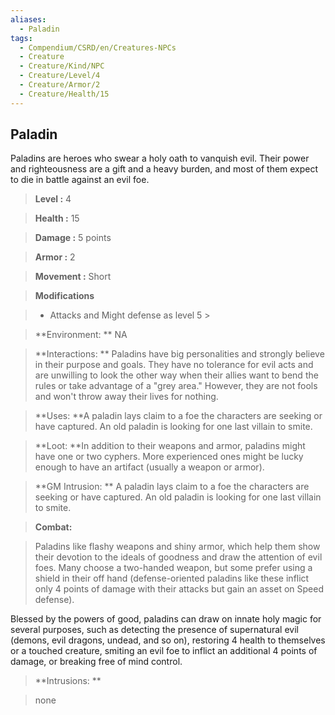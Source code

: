 ```yaml
---
aliases:
  - Paladin
tags:
  - Compendium/CSRD/en/Creatures-NPCs
  - Creature
  - Creature/Kind/NPC
  - Creature/Level/4
  - Creature/Armor/2
  - Creature/Health/15
---
```

  
    
## Paladin    
Paladins are heroes who swear a holy oath to vanquish evil. Their power and righteousness are a gift and a heavy burden, and most of them expect to die in battle against an evil foe.    
  
    
> **Level :** 4    
> **Health :** 15    
> **Damage :** 5 points    
> **Armor :** 2    
> **Movement :** Short    
> **Modifications**    
>- Attacks and Might defense as level 5 >  
>    
> **Environment: ** NA    
> **Interactions: ** Paladins have big personalities and strongly believe in their purpose and goals. They have no tolerance for evil acts and are unwilling to look the other way when their allies want to bend the rules or take advantage of a "grey area." However, they are not fools and won't throw away their lives for nothing.    
> **Uses: **A paladin lays claim to a foe the characters are seeking or have captured. An old paladin is looking for one last villain to smite.    
> **Loot: **In addition to their weapons and armor, paladins might have one or two cyphers. More experienced ones might be lucky enough to have an artifact (usually a weapon or armor).    
> **GM Intrusion: ** A paladin lays claim to a foe the characters are seeking or have captured. An old paladin is looking for one last villain to smite.    
  
> **Combat:**   
> Paladins like flashy weapons and shiny armor, which help them show their devotion to the ideals of goodness and draw the attention of evil foes. Many choose a two-handed weapon, but some prefer using a shield in their off hand (defense-oriented paladins like these inflict only 4 points of damage with their attacks but gain an asset on Speed defense).   
Blessed by the powers of good, paladins can draw on innate holy magic for several purposes, such as detecting the presence of supernatural evil (demons, evil dragons, undead, and so on), restoring 4 health to themselves or a touched creature, smiting an evil foe to inflict an additional 4 points of damage, or breaking free of mind control.    
    
  
> **Intrusions: **   
> none    
